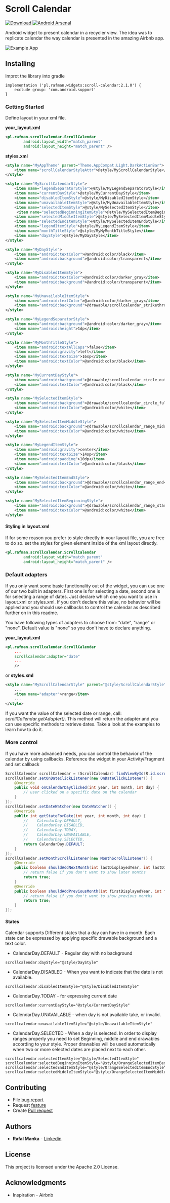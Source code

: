# Scroll Calendar

[![Download](https://api.bintray.com/packages/rafalmanka/maven/scroll-calendar/images/download.svg) ](https://bintray.com/rafalmanka/maven/scroll-calendar/_latestVersion)
[![Android Arsenal](https://img.shields.io/badge/Android%20Arsenal-ScrollCalendar-brightgreen.svg?style=flat)](https://android-arsenal.com/details/1/6228)

Android widget to present calendar in a recycler view. The idea was to
replicate calendar the way calendar is presented in the amazing
Airbnb app.

![Example App](gif.gif)

## Installing

Improt the library into gradle

```
implementation ('pl.rafman.widgets:scroll-calendar:2.1.0') {
    exclude group: 'com.android.support'
}
```

### Getting Started

Define layout in your xml file.

**your_layout.xml**
```xml
<pl.rafman.scrollcalendar.ScrollCalendar
        android:layout_width="match_parent"
        android:layout_height="match_parent" />
```

**styles.xml**
```xml
<style name="MyAppTheme" parent="Theme.AppCompat.Light.DarkActionBar">
    <item name="scrollCalendarStyleAttr">@style/MyScrollCalendarStyle</item>
</style>

<style name="MyScrollCalendarStyle">
    <item name="legendSeparatorStyle">@style/MyLegendSeparatorStyle</item>
    <item name="currentDayStyle">@style/MyCurrentDayStyle</item>
    <item name="disabledItemStyle">@style/MyDisabledItemStyle</item>
    <item name="unavailableItemStyle">@style/MyUnavailableItemStyle</item>
    <item name="selectedItemStyle">@style/MySelectedItemStyle</item>
     <item name="selectedBeginningItemStyle">@style/MySelectedItemBeginningStyle</item>
    <item name="selectedMiddleItemStyle">@style/MySelectedItemMiddleStyle</item>
    <item name="selectedEndItemStyle">@style/MySelectedItemEndStyle</item>
    <item name="legendItemStyle">@style/MyLegendItemStyle</item>
    <item name="monthTitleStyle">@style/MyMyMonthTitleStyle</item>
    <item name="dayStyle">@style/MyDayStyle</item>
</style>

<style name="MyDayStyle">
    <item name="android:textColor">@android:color/black</item>
    <item name="android:background">@android:color/transparent</item>
</style>

<style name="MyDisabledItemStyle">
    <item name="android:textColor">@android:color/darker_gray</item>
    <item name="android:background">@android:color/transparent</item>
</style>

<style name="MyUnavailableItemStyle">
    <item name="android:textColor">@android:color/darker_gray</item>
    <item name="android:background">@drawable/scrollcalendar_strikethrough</item>
</style>

<style name="MyLegendSeparatorStyle">
    <item name="android:background">@android:color/darker_gray</item>
    <item name="android:height">1dp</item>
</style>

<style name="MyMonthTitleStyle">
    <item name="android:textAllCaps">false</item>
    <item name="android:gravity">left</item>
    <item name="android:textSize">16sp</item>
    <item name="android:textColor">@android:color/black</item>
</style>

<style name="MyCurrentDayStyle">
    <item name="android:background">@drawable/scrollcalendar_circle_outline</item>
    <item name="android:textColor">@android:color/black</item>
</style>

<style name="MySelectedItemStyle">
    <item name="android:background">@drawable/scrollcalendar_circle_full</item>
    <item name="android:textColor">@android:color/white</item>
</style>

<style name="MySelectedItemMiddleStyle">
    <item name="android:background">@drawable/scrollcalendar_range_middle</item>
    <item name="android:textColor">@android:color/white</item>
</style>

<style name="MyLegendItemStyle">
    <item name="android:gravity">center</item>
    <item name="android:textSize">14sp</item>
    <item name="android:padding">10dp</item>
    <item name="android:textColor">@android:color/black</item>
</style>

<style name="MySelectedItemEndStyle">
    <item name="android:background">@drawable/scrollcalendar_range_end</item>
    <item name="android:textColor">@android:color/white</item>
</style>

<style name="MySelectedItemBeginningStyle">
    <item name="android:background">@drawable/scrollcalendar_range_start</item>
    <item name="android:textColor">@android:color/white</item>
</style>

```

#### Styling in layout.xml
If for some reason you prefer to style directly in your layout file, you
are free to do so. set the styles for given element inside of the xml layout directly.

```xml
<pl.rafman.scrollcalendar.ScrollCalendar
        android:layout_width="match_parent"
        android:layout_height="match_parent" />
```

### Default adapters

If you only want some basic functionality out of the widget, you can
use one of our two built in adapters. First one is for selecting a date,
second one is for selecting a range of dates. Just declare which one
you want to use in layout.xml or styles.xml. If you don't declare this value,
no behavior will be applied and you should use callbacks to control the
calendar as described further on in this readme.

You have following types of adapters to choose from: "date", "range" or "none".
Default value is "none" so you don't have to declare anything.

**your_layout.xml**
```xml
<pl.rafman.scrollcalendar.ScrollCalendar
    ...
    scrollcalendar:adapter="date"
    ...
    />
```
or **styles.xml**
```xml
<style name="MyScrollCalendarStyle" parent="@style/ScrollCalendarStyle">
    ...
    <item name="adapter">range</item>
    ...
</style>
```

If you want the value of the selected date or range, call:
*scrollCallendar.getAdapter()*. This method will return the
adapter and you can use specific methods to retrieve dates.
Take a look at the examples to learn how to do it.

### More control

If you have more advanced needs, you can control the behavior of the
calendar by using callbacks.
Reference the widget in your Activity/Fragment and set callback

```java
ScrollCalendar scrollCalendar = (ScrollCalendar) findViewById(R.id.scrollCalendar);
scrollCalendar.setOnDateClickListener(new OnDateClickListener() {
    @Override
    public void onCalendarDayClicked(int year, int month, int day) {
        // user clicked on a specific date on the calendar
    }
});
scrollCalendar.setDateWatcher(new DateWatcher() {
    @Override
    public int getStateForDate(int year, int month, int day) {
        //    CalendarDay.DEFAULT,
        //    CalendarDay.DISABLED,
        //    CalendarDay.TODAY,
        //    CalendarDay.UNAVAILABLE,
        //    CalendarDay.SELECTED,
        return CalendarDay.DEFAULT;
    }
});
scrollCalendar.setMonthScrollListener(new MonthScrollListener() {
    @Override
    public boolean shouldAddNextMonth(int lastDisplayedYear, int lastDisplayedMonth) {
        // return false if you don't want to show later months
        return true;
    }
    @Override
    public boolean shouldAddPreviousMonth(int firstDisplayedYear, int firstDisplayedMonth) {
        // return false if you don't want to show previous months
        return true;
    }
});
```

#### States
Calendar supports Different states that a day can have in a month.
Each state can be expressed by applying specific drawable background and
a text color.
* CalendarDay.DEFAULT - Regular day with no background
```
scrollcalendar:dayStyle="@style/DayStyle"
```
* CalendarDay.DISABLED - When you want to indicate that the date
is not available.
```
scrollcalendar:disabledItemStyle="@style/DisabledItemStyle"
```
* CalendarDay.TODAY - for expressing current date
```
scrollcalendar:currentDayStyle="@style/CurrentDayStyle"
```
* CalendarDay.UNAVAILABLE - when day is not available take, or invalid.
```
scrollcalendar:unavailableItemStyle="@style/UnavailableItemStyle"
```
* CalendarDay.SELECTED - When a day is selected. In order to display ranges properly you need
to set Beginning, middle and end drawables according to your style.
Proper drawables will be used automatically when two or more selected
dates are placed next to each other.
```
scrollcalendar:selectedItemStyle="@style/SelectedItemStyle"
scrollcalendar:selectedBeginningItemStyle="@style/OrangeSelectedItemBeginningStyle"
scrollcalendar:selectedEndItemStyle="@style/OrangeSelectedItemEndStyle"
scrollcalendar:selectedMiddleItemStyle="@style/OrangeSelectedItemMiddleStyle"
```

## Contributing

* File [bug report](https://github.com/RafalManka/ScrollCalendar/issues/new)
* Request [feature](https://github.com/RafalManka/ScrollCalendar/issues/new)
* Create [Pull request](https://github.com/RafalManka/ScrollCalendar/pulls)

## Authors

* **Rafal Manka** - [Linkedin](https://www.linkedin.com/in/rafał-mańka-40ba2b5b)


## License

This project is licensed under the Apache 2.0 License.

## Acknowledgments

* Inspiration - Airbnb

